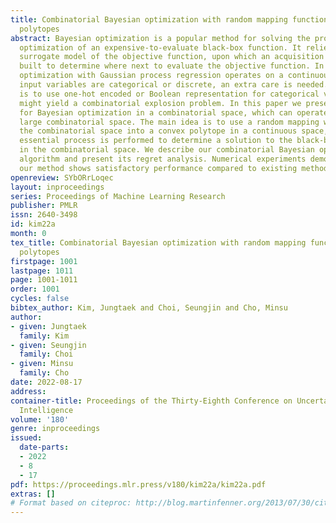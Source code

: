 ```yaml
---
title: Combinatorial Bayesian optimization with random mapping functions to convex
  polytopes
abstract: Bayesian optimization is a popular method for solving the problem of global
  optimization of an expensive-to-evaluate black-box function. It relies on a probabilistic
  surrogate model of the objective function, upon which an acquisition function is
  built to determine where next to evaluate the objective function. In general, Bayesian
  optimization with Gaussian process regression operates on a continuous space. When
  input variables are categorical or discrete, an extra care is needed. A common approach
  is to use one-hot encoded or Boolean representation for categorical variables which
  might yield a combinatorial explosion problem. In this paper we present a method
  for Bayesian optimization in a combinatorial space, which can operate well in a
  large combinatorial space. The main idea is to use a random mapping which embeds
  the combinatorial space into a convex polytope in a continuous space, on which all
  essential process is performed to determine a solution to the black-box optimization
  in the combinatorial space. We describe our combinatorial Bayesian optimization
  algorithm and present its regret analysis. Numerical experiments demonstrate that
  our method shows satisfactory performance compared to existing methods.
openreview: SYbORrLoqec
layout: inproceedings
series: Proceedings of Machine Learning Research
publisher: PMLR
issn: 2640-3498
id: kim22a
month: 0
tex_title: Combinatorial Bayesian optimization with random mapping functions to convex
  polytopes
firstpage: 1001
lastpage: 1011
page: 1001-1011
order: 1001
cycles: false
bibtex_author: Kim, Jungtaek and Choi, Seungjin and Cho, Minsu
author:
- given: Jungtaek
  family: Kim
- given: Seungjin
  family: Choi
- given: Minsu
  family: Cho
date: 2022-08-17
address:
container-title: Proceedings of the Thirty-Eighth Conference on Uncertainty in Artificial
  Intelligence
volume: '180'
genre: inproceedings
issued:
  date-parts:
  - 2022
  - 8
  - 17
pdf: https://proceedings.mlr.press/v180/kim22a/kim22a.pdf
extras: []
# Format based on citeproc: http://blog.martinfenner.org/2013/07/30/citeproc-yaml-for-bibliographies/
---
```

